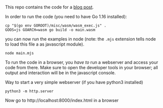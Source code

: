 This repo contains the code for a [blog post](https://blog.claude.nl/tech/howto/interface-between-go-1.16-and-javascript-syscall-js/).

In order to run the code (you need to have Go 1.16 installed):

```
cp "$(go env GOROOT)/misc/wasm/wasm_exec.js" .
GOOS=js GOARCH=wasm go build -o main.wasm
```

you can now run the examples in node (note: the `.mjs` extension tells node to load this file a as javascript module).

```
node main.mjs
```


To run the code in a browser, you *have to* run a webserver and access your code from there.
Make sure to open the developer tools in your browser; all output and interaction will be in the javascript console.

Way to start a very simple webserver (if you have python3 installed)
```
python3 -m http.server
```

Now go to http://localhost:8000/index.html in a browser
